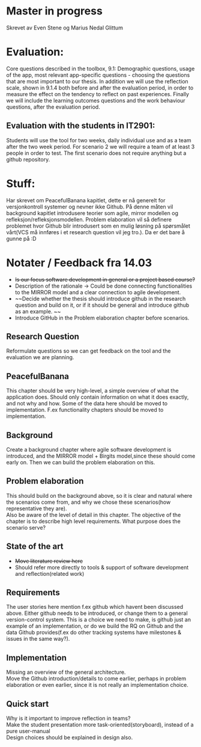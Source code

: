 Master in progress
======

Skrevet av Even Stene og Marius Nedal Glittum

# Evaluation:
Core questions described in the toolbox, 9.1:
Demographic questions, usage of the app, most relevant app-specific questions - choosing the questions that are most important to our thesis. 
In addition we will use the reflection scale, shown in 9.1.4 both before and after the evaluation period, in order to measure the effect on the tendency to reflect on past
experiences. Finally we will include the learning outcomes questions and the work behaviour questions, after the evaluation period. 

## Evaluation with the students in IT2901: 
Students will use the tool for two weeks, daily individual use and as a team after the two week period. 
For scenario 2 we will require a team of at least 3 people in order to test. 
The first scenario does not require anything but a github repository. 

# Stuff:
Har skrevet om PeacefulBanana kapitlet, dette er nå generelt for versjonkontroll systemer og nevner ikke Github. På denne måten vil background kapitlet introdusere teorier som agile, mirror modellen og refleksjon/refleksjonsmodellen. Problem elaboration vil så definere problemet hvor Github blir introdusert som en mulig løsning på spørsmålet vårt(VCS må innføres i et research question vil jeg tro.). Da er det bare å gunne på :D

# Notater / Feedback fra 14.03 
* ~~Is our focus software development in general or a project based course?~~
* Description of the rationale -> Could be done connecting functionalities to the MIRROR model and a clear connection to agile development.
* ~~Decide whether the thesis should introduce github in the research question and build on it, or if it should be general and introduce github as an example. ~~
* Introduce GitHub in the Problem elaboration chapter before scenarios. 

## Research Question
Reformulate questions so we can get feedback on the tool and the evaluation we are planning. 

## PeacefulBanana
This chapter should be very high-level, a simple overview of what the application does. Should only contain information on what it does exactly, and not why and how. Some of the data here should be moved to implementation. F.ex functionality chapters should be moved to implementation. 

## Background
Create a background chapter where agile software development is introduced, and the MIRROR model + Birgits model,since these should come early on. Then we can build the problem elaboration on this.

## Problem elaboration
This should build on the background above, so it is clear and natural where the scenarios come from, and why we chose these scenarios(how representative they are).   
Also be aware of the level of detail in this chapter. The objective of the chapter is to describe high level requirements. What purpose does the scenario serve?   

## State of the art
* ~~Move literature review here~~
* Should refer more directly to tools & support of software development and reflection(related work)

## Requirements
The user stories here mention f.ex github which havent been discussed above. Either github needs to be introduced, or change them to a general version-control system. This is a choice we need to make, is github just an example of an implementation, or do we build the RQ on Github and the data Github provides(f.ex do other tracking systems have milestones & issues in the same way?). 

## Implementation
Missing an overview of the general architecture.   
Move the Github introduction/details to come earlier, perhaps in problem elaboration or even earlier, since it is not really an implementation choice. 

## Quick start
Why is it important to improve reflection in teams?  
Make the student presentation more task-oriented(storyboard), instead of a pure user-manual  
Design choices should be explained in design also. 
